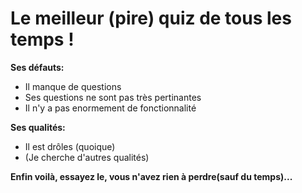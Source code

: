 # Le meilleur (pire) quiz de tous les temps !

**Ses défauts:**


  * Il manque de questions
  * Ses questions ne sont pas très pertinantes
  * Il n'y a pas enormement de fonctionnalité
 
 **Ses qualités:**
 
 * Il est drôles (quoique)
 * (Je cherche d'autres qualités)
 



**Enfin voilà, essayez le, vous n'avez rien à perdre(sauf du temps)...**


 

